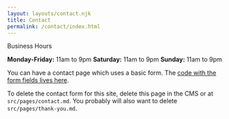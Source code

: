 ```yaml
---
layout: layouts/contact.njk
title: Contact
permalink: /contact/index.html
---
```

Business Hours

**Monday-Friday:** 11am to 9pm
**Saturday:** 11am to 9pm
**Sunday:** 11am to 9pm

You can have a contact page which uses a basic form. The [code with the form fields lives here](https://github.com/hankchizljaw/hylia/blob/master/src/_includes/layouts/contact.njk). 

To delete the contact form for this site, delete this page in the CMS or at `src/pages/contact.md`. You probably will also want to delete `src/pages/thank-you.md`.